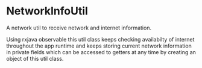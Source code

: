 # NetworkInfoUtil

A network util to receive network and internet information.

Using rxjava observable this util class keeps checking availabilty of internet throughout the app runtime and keeps storing current network information in private fields which can be accessed to getters at any time by creating an object of this util class.
